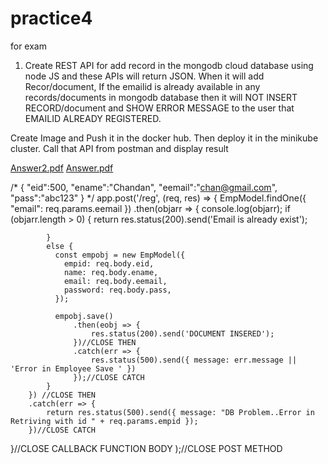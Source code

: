 # practice4
for exam
1. Create REST API for add record in the mongodb cloud database using node JS and these APIs will return JSON. When it will add Recor/document, If the emailid is already available in any records/documents in mongodb database then it will NOT INSERT RECORD/document and SHOW ERROR MESSAGE to the user that EMAILID ALREADY REGISTERED. 

Create Image and Push it in the docker hub. Then deploy it in the minikube cluster. Call that API from postman and display result

[Answer2.pdf](https://github.com/Pengsea1/practice4/files/12582104/Answer2.pdf)
[Answer.pdf](https://github.com/Pengsea1/practice4/files/12582105/Answer.pdf)

/*
{
  "eid":500,
  "ename":"Chandan",
  "eemail":"chan@gmail.com",
  "pass":"abc123"
}
*/
app.post('/reg', (req, res) => {
  EmpModel.findOne({ "email": req.params.eemail })
        .then(objarr => {
          console.log(objarr);
            if (objarr.length > 0) {
             return res.status(200).send('Email is already exist');

            }
            else {
              const empobj = new EmpModel({
                empid: req.body.eid,
                name: req.body.ename,
                email: req.body.eemail,
                password: req.body.pass,
              }); 
            
              empobj.save()
                  .then(eobj => {
                      res.status(200).send('DOCUMENT INSERED');
                  })//CLOSE THEN
                  .catch(err => {
                      res.status(500).send({ message: err.message || 'Error in Employee Save ' })
                  });//CLOSE CATCH
            }
        }) //CLOSE THEN
        .catch(err => {
            return res.status(500).send({ message: "DB Problem..Error in Retriving with id " + req.params.empid });
        })//CLOSE CATCH
   
}//CLOSE CALLBACK FUNCTION BODY
);//CLOSE POST METHOD
